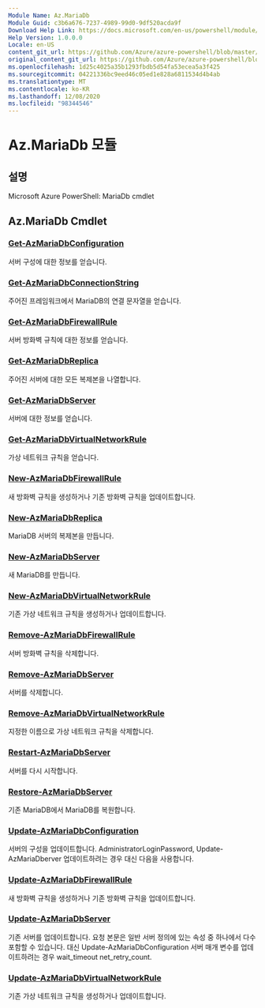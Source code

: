 ```yaml
---
Module Name: Az.MariaDb
Module Guid: c3b6a676-7237-4989-99d0-9df520acda9f
Download Help Link: https://docs.microsoft.com/en-us/powershell/module/az.mariadb
Help Version: 1.0.0.0
Locale: en-US
content_git_url: https://github.com/Azure/azure-powershell/blob/master/src/MariaDb/help/Az.MariaDb.md
original_content_git_url: https://github.com/Azure/azure-powershell/blob/master/src/MariaDb/help/Az.MariaDb.md
ms.openlocfilehash: 1d25c4025a35b1293fbdb5d54fa53ecea5a3f425
ms.sourcegitcommit: 04221336bc9eed46c05ed1e828a6811534d4b4ab
ms.translationtype: MT
ms.contentlocale: ko-KR
ms.lasthandoff: 12/08/2020
ms.locfileid: "98344546"
---
```

# Az.MariaDb 모듈
## 설명
Microsoft Azure PowerShell: MariaDb cmdlet

## Az.MariaDb Cmdlet
### [Get-AzMariaDbConfiguration](Get-AzMariaDbConfiguration.md)
서버 구성에 대한 정보를 얻습니다.

### [Get-AzMariaDbConnectionString](Get-AzMariaDbConnectionString.md)
주어진 프레임워크에서 MariaDB의 연결 문자열을 얻습니다.

### [Get-AzMariaDbFirewallRule](Get-AzMariaDbFirewallRule.md)
서버 방화벽 규칙에 대한 정보를 얻습니다.

### [Get-AzMariaDbReplica](Get-AzMariaDbReplica.md)
주어진 서버에 대한 모든 복제본을 나열합니다.

### [Get-AzMariaDbServer](Get-AzMariaDbServer.md)
서버에 대한 정보를 얻습니다.

### [Get-AzMariaDbVirtualNetworkRule](Get-AzMariaDbVirtualNetworkRule.md)
가상 네트워크 규칙을 얻습니다.

### [New-AzMariaDbFirewallRule](New-AzMariaDbFirewallRule.md)
새 방화벽 규칙을 생성하거나 기존 방화벽 규칙을 업데이트합니다.

### [New-AzMariaDbReplica](New-AzMariaDbReplica.md)
MariaDB 서버의 복제본을 만듭니다.

### [New-AzMariaDbServer](New-AzMariaDbServer.md)
새 MariaDB를 만듭니다.

### [New-AzMariaDbVirtualNetworkRule](New-AzMariaDbVirtualNetworkRule.md)
기존 가상 네트워크 규칙을 생성하거나 업데이트합니다.

### [Remove-AzMariaDbFirewallRule](Remove-AzMariaDbFirewallRule.md)
서버 방화벽 규칙을 삭제합니다.

### [Remove-AzMariaDbServer](Remove-AzMariaDbServer.md)
서버를 삭제합니다.

### [Remove-AzMariaDbVirtualNetworkRule](Remove-AzMariaDbVirtualNetworkRule.md)
지정한 이름으로 가상 네트워크 규칙을 삭제합니다.

### [Restart-AzMariaDbServer](Restart-AzMariaDbServer.md)
서버를 다시 시작합니다.

### [Restore-AzMariaDbServer](Restore-AzMariaDbServer.md)
기존 MariaDB에서 MariaDB를 복원합니다.

### [Update-AzMariaDbConfiguration](Update-AzMariaDbConfiguration.md)
서버의 구성을 업데이트합니다.
AdministratorLoginPassword, Update-AzMariaDberver 업데이트하려는 경우 대신 다음을 사용합니다.

### [Update-AzMariaDbFirewallRule](Update-AzMariaDbFirewallRule.md)
새 방화벽 규칙을 생성하거나 기존 방화벽 규칙을 업데이트합니다.

### [Update-AzMariaDbServer](Update-AzMariaDbServer.md)
기존 서버를 업데이트합니다.
요청 본문은 일반 서버 정의에 있는 속성 중 하나에서 다수 포함할 수 있습니다.
대신 Update-AzMariaDbConfiguration 서버 매개 변수를 업데이트하려는 경우 wait_timeout net_retry_count.

### [Update-AzMariaDbVirtualNetworkRule](Update-AzMariaDbVirtualNetworkRule.md)
기존 가상 네트워크 규칙을 생성하거나 업데이트합니다.

